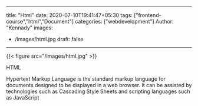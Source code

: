 
---
title: "Html"
date: 2020-07-10T19:41:47+05:30
tags: ["frontend-course","html","Document"]
categories: ["webdevelopment"]
Author: "Kennady"
images:
  - /images/html.jpg
draft: false
---

{{< figure src="/images/html.jpg" >}}

HTML

Hypertext Markup Language is the standard markup language for documents designed to be displayed in a web browser. It can be assisted by technologies such as Cascading Style Sheets and scripting languages such as JavaScript
